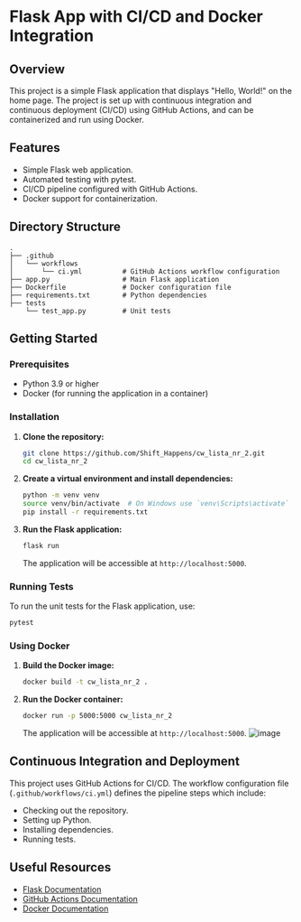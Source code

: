 # Flask App with CI/CD and Docker Integration

## Overview

This project is a simple Flask application that displays "Hello, World!" on the home page. The project is set up with continuous integration and continuous deployment (CI/CD) using GitHub Actions, and can be containerized and run using Docker.

## Features

- Simple Flask web application.
- Automated testing with pytest.
- CI/CD pipeline configured with GitHub Actions.
- Docker support for containerization.

## Directory Structure

```
.
├── .github
│   └── workflows
│       └── ci.yml          # GitHub Actions workflow configuration
├── app.py                  # Main Flask application
├── Dockerfile              # Docker configuration file
├── requirements.txt        # Python dependencies
├── tests
    └── test_app.py         # Unit tests
```

## Getting Started

### Prerequisites

- Python 3.9 or higher
- Docker (for running the application in a container)

### Installation

1. **Clone the repository:**
   ```bash
   git clone https://github.com/Shift_Happens/cw_lista_nr_2.git
   cd cw_lista_nr_2
   ```

2. **Create a virtual environment and install dependencies:**
   ```bash
   python -m venv venv
   source venv/bin/activate  # On Windows use `venv\Scripts\activate`
   pip install -r requirements.txt
   ```

3. **Run the Flask application:**
   ```bash
   flask run
   ```

   The application will be accessible at `http://localhost:5000`.

### Running Tests

To run the unit tests for the Flask application, use:

```bash
pytest
```

### Using Docker

1. **Build the Docker image:**
   ```bash
   docker build -t cw_lista_nr_2 .
   ```

2. **Run the Docker container:**
   ```bash
   docker run -p 5000:5000 cw_lista_nr_2
   ```

   The application will be accessible at `http://localhost:5000`.
![image](https://github.com/Shift-Happens/cw_lista_nr_2/assets/90008035/47b633a3-9b02-4705-ba55-8febf2c770bc)


## Continuous Integration and Deployment

This project uses GitHub Actions for CI/CD. The workflow configuration file (`.github/workflows/ci.yml`) defines the pipeline steps which include:

- Checking out the repository.
- Setting up Python.
- Installing dependencies.
- Running tests.

## Useful Resources

- [Flask Documentation](https://flask.palletsprojects.com/)
- [GitHub Actions Documentation](https://docs.github.com/en/actions)
- [Docker Documentation](https://docs.docker.com/)
